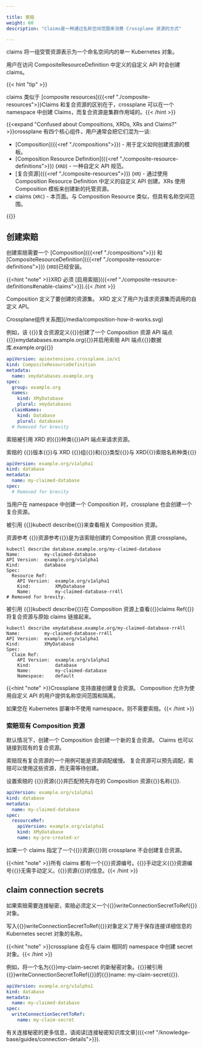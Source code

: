 ```yaml
---

title: 索赔
weight: 60
description: "Claims是一种通过名称空间范围来消费 Crossplane 资源的方式"

---
```


claims 将一组受管资源表示为一个命名空间内的单一 Kubernetes 对象。

用户在访问 CompositeResourceDefinition 中定义的自定义 API 时会创建 claims。

{{< hint "tip" >}}

claims 类似于 [composite resources]({{<ref "./composite-resources">}}Claims 和复合资源的区别在于，crossplane 可以在一个 namespace 中创建 Claims，而复合资源是集群作用域的。{{< /hint >}}

{{<expand "Confused about Compositions, XRDs, XRs and Claims?" >}}crossplane 有四个核心组件，用户通常会把它们混为一谈: 

* [Composition]({{<ref "./compositions">}}) - 用于定义如何创建资源的模板。
* [Composition Resource Definition]({{<ref "./composite-resource-definitions">}}) (`XRD`) - 一种自定义 API 规范。
* [复合资源]({{<ref "./composite-resources">}}) (`XR`) - 通过使用 Composition Resource Definition 中定义的自定义 API 创建。XRs 使用 Composition 模板来创建新的托管资源。
* claims (`XRC`) - 本页面。与 Composition Resource 类似，但具有名称空间范围。

{{</expand >}}

## 创建索赔

创建索赔需要一个 [Composition]({{<ref "./compositions">}}) 和 [CompositeResourceDefinition]({{<ref "./composite-resource-definitions">}}) (`XRD`)已经安装。

{{<hint "note" >}}XRD 必须 [启用索赔]({{<ref "./composite-resource-definitions#enable-claims">}}).{{< /hint >}}

Composition 定义了要创建的资源集。 XRD 定义了用户为请求资源集而调用的自定义 API。

Crossplane组件关系图](/media/composition-how-it-works.svg)

例如，该 {{<hover label="xrd1" line="2">}}复合资源定义{{</hover>}}创建了一个 Composition 资源 API 端点{{<hover label="xrd1" line="4">}}xmydatabases.example.org{{</hover>}}并启用索赔 API 端点{{<hover label="xrd1" line="11">}}数据库.example.org{{</hover>}}

```yaml {label="xrd1",copy-lines="none"}
apiVersion: apiextensions.crossplane.io/v1
kind: CompositeResourceDefinition
metadata: 
  name: xmydatabases.example.org
spec:
  group: example.org
  names:
    kind: XMyDatabase
    plural: xmydatabases
  claimNames:
    kind: Database
    plural: databases
  # Removed for brevity
```

索赔被引用 XRD 的{{<hover label="xrd1" line="11">}}种类{{</hover>}}API 端点来请求资源。

索赔的 {{<hover label="xrd1" line="1">}}版本{{</hover>}}与 XRD {{<hover label="xrd1" line="6">}}组{{</hover>}}和{{<hover label="claim1" line="2">}}类型{{</hover>}}与 XRD{{<hover label="xrd1" line="11">}}索赔名称种类{{</hover>}}

```yaml {label="claim1",copy-lines="none"}
apiVersion: example.org/v1alpha1
kind: database
metadata:
  name: my-claimed-database
spec:
  # Removed for brevity
```

当用户在 namespace 中创建一个 Composition 时，crossplane 也会创建一个复合资源。

被引用 {{<hover label="claimcomp" line="1">}}kubectl describe{{</hover>}}来查看相关 Composition 资源。

资源参考 {{<hover label="claimcomp" line="6">}}资源参考{{</hover>}}是为该索赔创建的 Composition 资源 crossplane。

```shell {label="claimcomp",copy-lines="1"}
kubectl describe database.example.org/my-claimed-database
Name:         my-claimed-database
API Version:  example.org/v1alpha1
Kind:         database
Spec:
  Resource Ref:
    API Version:  example.org/v1alpha1
    Kind:         XMyDatabase
    Name:         my-claimed-database-rr4ll
# Removed for brevity.
```

被引用 {{<hover label="getcomp" line="1">}}kubectl describe{{</hover>}}在 Composition 资源上查看{{<hover label="getcomp" line="6">}}claims Ref{{</hover>}}将复合资源与原始 claims 链接起来。

```shell {label="getcomp",copy-lines="1"}
kubectl describe xmydatabase.example.org/my-claimed-database-rr4ll
Name:         my-claimed-database-rr4ll
API Version:  example.org/v1alpha1
Kind:         XMyDatabase
Spec:
  Claim Ref:
    API Version:  example.org/v1alpha1
    Kind:         database
    Name:         my-claimed-database
    Namespace:    default
```

{{<hint "note" >}}Crossplane 支持直接创建复合资源。 Composition 允许为使用自定义 API 的用户提供名称空间范围和隔离。

如果您在 Kubernetes 部署中不使用 namespace，则不需要索赔。{{< /hint >}}

### 索赔现有 Composition 资源

默认情况下，创建一个 Composition 会创建一个新的复合资源。 Claims 也可以链接到现有的复合资源。

索赔现有复合资源的一个用例可能是资源调配缓慢。 复合资源可以预先调配，索赔可以使用这些资源，而无需等待创建。

设置索赔的 {{<hover label="resourceref" line="6">}}资源{{</hover>}}并匹配预先存在的 Composition 资源{{<hover label="resourceref" line="9">}}名称{{</hover>}}.

```yaml {label="resourceref",copy-lines="none"}
apiVersion: example.org/v1alpha1
kind: database
metadata:
  name: my-claimed-database
spec:
  resourceRef:
    apiVersion: example.org/v1alpha1
    kind: XMyDatabase
    name: my-pre-created-xr
```

如果一个 claims 指定了一个{{<hover label="resourceref" line="6">}}资源{{</hover>}}则 crossplane 不会创建复合资源。

{{<hint "note" >}}所有 claims 都有一个{{<hover label="resourceref" line="6">}}资源编号。{{</hover>}}手动定义{{<hover label="resourceref" line="6">}}资源编号{{</hover>}}无需手动定义。{{<hover label="resourceref" line="6">}}资源{{</hover>}}的信息。{{< /hint >}}

## claim connection secrets

如果索赔需要连接秘密，索赔必须定义一个{{<hover label="claimSec" line="6">}}writeConnectionSecretToRef{{</hover>}}对象。

写入{{<hover label="claimSec" line="6">}}writeConnectionSecretToRef{{</hover>}}对象定义了用于保存连接详细信息的 Kubernetes secret 对象的名称。

{{<hint "note" >}}crossplane 会在与 claim 相同的 namespace 中创建 secret 对象。{{< /hint >}}

例如，将一个名为{{<hover label="claimSec" line="7">}}my-claim-secret 的新秘密对象。{{</hover>}}被引用{{<hover label="claimSec" line="6">}}writeConnectionSecretToRef{{</hover>}}的{{<hover label="claimSec" line="7">}}name: my-claim-secret{{</hover>}}.

```yaml {label="claimSec"}
apiVersion: example.org/v1alpha1
kind: database
metadata:
  name: my-claimed-database
spec:
  writeConnectionSecretToRef:
    name: my-claim-secret
```

有关连接秘密的更多信息，请阅读[连接秘密知识库文章]({{<ref "/knowledge-base/guides/connection-details">}}).